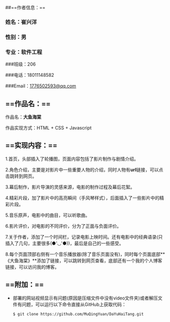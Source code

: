##==作者信息：==

### 姓名：崔兴洋

### 性别：男

### 专业：软件工程

###班级：206

###电话：18011148582

###Email：1776502593@qq.com

## ==作品名：==

作品名：**大鱼海棠**

作品实现方式：HTML + CSS + Javascript

## ==实现内容：==

1.首页，头部插入了轮播图，页面内容包括了影片制作与剧情介绍。

2.角色介绍，主要是对影片中一些重要人物的介绍，同时人物有**url**链接，可以点击跳转到网页。

3.幕后制作，影片导演的灵感来源，电影的制作过程及幕后花絮。

4.精彩片段，加了影片中的高亮瞬间（手风琴样式），后面插入了一些影片中的精彩片段。

5.音乐原声，电影中的曲目，可以听歌曲。

6.影片评价，对电影的不同评价，分为了正面与负面评价。

7.关于作者，添加了一个时间栏，记录电影上映时间。还有电影中的经典语录(只插入了几句，主要很多(●'◡'●))，最后是自己的一些感受。

8.每个页面顶部右侧有一个音乐播放器(除了音乐页面没有)，同时每个页面底部**《大鱼海棠》**添加了链接，可以跳转到网页查看，底部还有一个我的个人博客链接，可以访问我的博客。

## ==附加：==

+ 部署的网站视频显示有问题(原因是压缩文件中没有video文件夹)或者解压文件有问题，可以运行以下命令直接从GitHub上获取代码：

  ```Github
  $ git clone https://github.com/MuQingYuan/DaYuHaiTang.git
  ```
